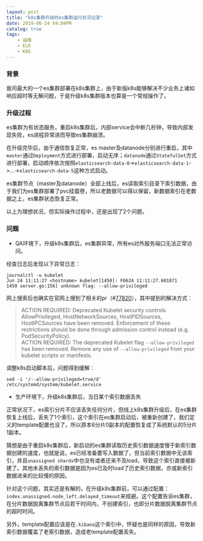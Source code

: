 ```yaml
---
layout: post
title: "k8s集群升级时es集群运行状况记录"
date: 2019-06-24 04:04PM
catalog: true
tags:
    - 运维
    - ELK
    - K8S
---
```


### 背景

我司最大的一个es集群部署在k8s集群上，由于新版k8s能够解决不少业务上诸如响应超时等无解问题，于是升级k8s集群版本也算是一个常规操作了。

### 升级过程

es集群为有状态服务，重启k8s集群后，内部service会中断几秒钟，导致内部发现失败，es进程异常进而导致es集群崩溃。

在升级完毕后，由于通信恢复正常，es master及datanode分别进行重启，其中`master`通过`Deployment`方式进行部署，启动无序；`datanode`通过`StatefulSet`方式进行部署，启动顺序依次按照`elasticsearch-data-0`->`elasticsearch-data-1`->...->`elasticsearch-data-5`这种方式启动。

es集群节点（master及datanode）全部上线后，es读取索引目录下索引数据，由于我们为es集群部署了pvc挂载卷，所以老数据可以得以保留，新数据索引在老数据之上，es集群状态恢复正常。

以上为理想状况，但实际操作过程中，还是出现了2个问题。

### 问题

- QA环境下，升级k8s集群后，es集群异常，所有es对外服务端口无法正常访问。

经查日志后发现以下异常日志：

```
journalctl -u kubelet
Jun 24 11:11:27 <hostname> kubelet[1450]: F0624 11:11:27.601871    1450 server.go:156] unknown flag: --allow-privileged
```

网上搜索后也确实在官网上搜到了相关的pr（#[77820][1]），其中提到的解决方式：

> ACTION REQUIRED: Deprecated Kubelet security controls AllowPrivileged, HostNetworkSources, HostPIDSources, HostIPCSources have been removed. Enforcement of these restrictions should be done through admission control instead (e.g. PodSecurityPolicy).  
> ACTION REQUIRED: The deprecated Kubelet flag `--allow-privileged` has been removed. Remove any use of `--allow-privileged` from your kubelet scripts or manifests.

调整k8s启动脚本后，问题得到缓解：

```
sed -i '/--allow-privileged=true/d' /etc/systemd/system/kubelet.service
```

- 生产环境下，升级k8s集群后，当日某个索引数据丢失

正常状况下，es索引分片不应该丢失任何分片，但线上k8s集群升级后，在es集群恢复上线后，丢失了1个索引，这个索引在es集群启动后，被重新创建了，我们定义的template配置也没了，所以原本6分片0副本的配置恢复成了系统默认的5分片1副本。

猜想是由于重启k8s集群后，新启动的es集群读取历史索引数据速度慢于新索引数据创建的速度，也就是说，es已经准备要写入数据了，但当前索引数据中无该索引，并且`unassigned shards`中也没有或者还来不及load，导致这个索引直接被新建了。其他未丢失的索引数据是因为es已及时load了历史索引数据，亦或新索引数据进来的比较慢的原因。

针对这个问题，其实还是有解的，在升级k8s集群前，可以通过配置：`index.unassigned.node_left.delayed_timeout`来规避。这个配置告诉es集群，在分片数据脱离集群节点后若干时间内，不创建索引，也即分片数据脱离集群节点的超时时间。

另外，template配置应该是在`.kibana`这个索引中，怀疑也是同样的原因，导致新索引数据覆盖了老索引数据，造成老template配置丢失。

[1]: https://github.com/kubernetes/kubernetes/pull/77820 "Remove deprecated Kubelet security controls"
